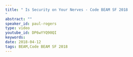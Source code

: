 ```yaml
---
title: " Is Security on Your Nerves - Code BEAM SF 2018
"
abstract: ""
speaker_id: paul-rogers
type: video
youtube_id: DP6wYYQ90QI
keywords: 
date: 2018-04-12
tags: BEAM,Code BEAM SF 2018
---
```


